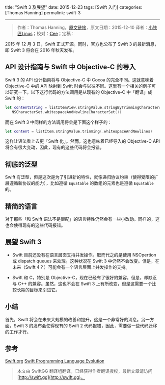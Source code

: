 title: "Swift 3 及展望"
date: 2015-12-23
tags: [Swift 入门]
categories: [Thomas Hanning]
permalink: swift-3

---
> 作者：Thomas Hanning，[原文链接](http://www.thomashanning.com/swift-3/)，原文日期：2015-12-10
> 译者：[小铁匠Linus](http://linusling.com)；校对：[Cee](https://github.com/Cee)；定稿：[](undefined)
  







<!--此处开始正文-->

2015 年 12 月 3 日，Swift 正式开源。同时，官方也公布了 Swift 3 的最新消息，即 Swift 3 将会在 2016 年秋天发布。

<!--more-->

## API 设计指南与 Swift 中 Objective-C 的导入

Swift 3 的 API 设计指南将与 Objective-C 中 Cocoa 的完全不同。这就意味着 Objective-C 中的 API 映射到 Swift 时会与以往不同。[这里](https://github.com/apple/swift-evolution/blob/master/proposals/0005-objective-c-name-translation.md)有一个相关的例子可以研究一下。以下这行代码的方法调用是从现有的 Objective-C 中「翻译」成 Swift 的：

```swift
let contentString = listItemView.stringValue.stringByTrimmingCharactersInSet(
   NSCharacterSet.whitespaceAndNewlineCharacterSet())
```

而在 Swift 3 中同样的方法调用将会是下面这个样子的：

```swift
let content = listItem.stringValue.trimming(.whitespaceAndNewlines)
```

这样让语法看上去更「Swift 化」。然而，这也意味着已经导入的 Objective-C API 将会有很大变动，因此，现有的这些代码将会报错。

## 彻底的泛型

Swift 有泛型，但是这次是为了引进新的特性，就像递归协议约束（使得受限的扩展遵循新协议的能力），比如遵循 `Equatable` 的数组的元素也是遵循 `Equatable` 的。

## 精简的语言

对于那些「和 Swift 语法不是很配」的语言特性仍然会有一些小改动。同样的，这也会使得现有的这些代码报错。

## 展望 Swift 3

* Swift 目前还没有在语言层面支持并发操作。取而代之的是使用 NSOpertion 或 dispatch queues 来处理。这种状况在 Swift 3 中仍然不会改变。但是，在未来（Swift 4？）可能会有一个语言层面上并发操作的支持。

* Swift 和 C，特别是 Objective-C，现在已经有了很好的兼容。但是，却缺乏与 C++ 的兼容。虽然，这也不会在 Swift 3 上有所改变，但是这需要一个比较长期的目标来引进它。

## 小结

首先，Swift 将会在未来大规模的改善和提升，这是一个非常好的消息。另一方面，Swift 3 的发布会使得现有的 Swift 2 代码报错，因此，需要做一些代码迁移的工作才行。

## 参考

[Swift.org](http://swift.org/)
[Swift Programming Language Evolution](https://github.com/apple/swift-evolution)
> 本文由 SwiftGG 翻译组翻译，已经获得作者翻译授权，最新文章请访问 [http://swift.gg](http://swift.gg)。
